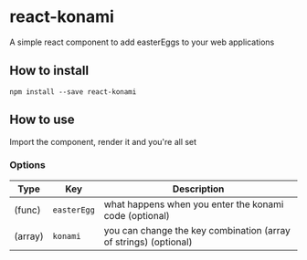 # react-konami

A simple react component to add easterEggs to your web applications

## How to install
`npm install --save react-konami`

## How to use
Import the component, render it and you're all set

### Options
| Type        | Key                 | Description
|------------ |---------------------|---------------------------------------------------------
| (func)      | `easterEgg`         | what happens when you enter the konami code (optional)
| (array)     | `konami`            | you can change the key combination (array of strings) (optional)
